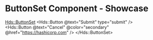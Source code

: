 <h1>ButtonSet Component - Showcase</h1>

<section data-test-percy data-section="showcase">
  

  <Hds::ButtonSet>
    <Hds::Button @text="Submit" type="submit" />
    <Hds::Button @text="Cancel" @color="secondary" @href="https://hashicorp.com" />
  </Hds::ButtonSet>
</section>
